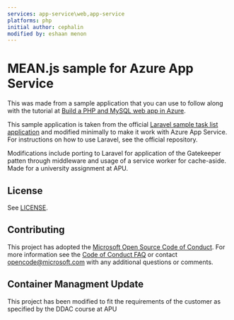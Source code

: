 ```yaml
---
services: app-service\web,app-service
platforms: php
initial author: cephalin
modified by: eshaan menon
---
```


# MEAN.js sample for Azure App Service

This was made from a sample application that you can use to follow along with the tutorial at 
[Build a PHP and MySQL web app in Azure](https://docs.microsoft.com/azure/app-service-web/app-service-web-tutorial-php-mysql). 

This sample application is taken from the official [Laravel sample task list application](https://github.com/laravel/quickstart-basic) and modified minimally to make it work with Azure App Service. For instructions on how to use Laravel, see the official repository. 

Modifications include porting to Laravel for application of the Gatekeeper patten through middleware and usage of a service worker for cache-aside. Made for a university assignment at APU.

## License

See [LICENSE](LICENSE).

## Contributing

This project has adopted the [Microsoft Open Source Code of Conduct](https://opensource.microsoft.com/codeofconduct/). For more information see the [Code of Conduct FAQ](https://opensource.microsoft.com/codeofconduct/faq/) or contact [opencode@microsoft.com](mailto:opencode@microsoft.com) with any additional questions or comments.
 
## Container Managment Update

This project has been modified to fit the requirements of the customer as specified by the DDAC course at APU